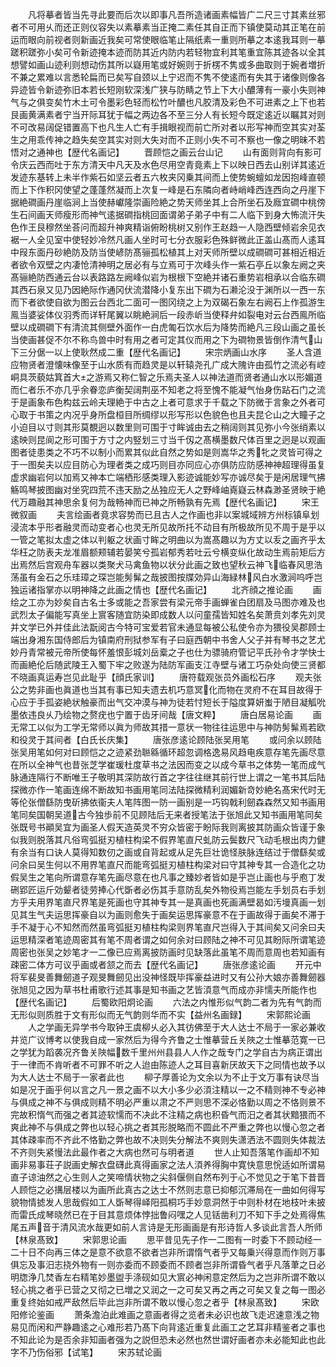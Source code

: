 <!-- { "loadSidebar": true } -->
　　凡将摹者皆当先寻此要而后次以即事凡吾所造诸画素幅皆广二尺三寸其素丝邪者不可用乆而还正则仪容失以素摹素当正掩二素任其自正而下镇使莫动其正笔在前运而眼向前视者则新画近我矣可常使眼临笔止隔纸素一重则所摹之本逺我耳则一摹蹉积蹉弥小矣可令新迹掩本迹而防其近内防内若轻物宜利其笔重宜陈其迹各以全其想譬如画山迹利则想动伤其所以嶷用笔或好婉则于折楞不隽或多曲取则于婉者増折不兼之累难以言悉轮扁而已矣写自颈以上宁迟而不隽不使逺而有失其于诸像则像各异迹皆令新迹弥旧本若长短刚软深浅广狭与防睛之节上下大小醲薄有一豪小失则神气与之俱变矣竹木土可令墨彩色轻而松竹叶醲也凡胶清及彩色不可进素之上下也若艮画黄满素者宁当开际耳犹于幅之两边各不至三分人有长短今既定逺近以瞩其对则不可改易阔促错置高下也凡生人亡有手揖眼视而前亡所对者以形写神而空其实对荃生之用乖传神之趋失矣空其实对则大失对而不正则小失不可不察也一像之明昧不若悟对之通神也【歴代名画记】
　　晋顾恺之画云台山记
　　山有面则背向有影可令庆云西而吐于东方清天中凡天及水色尽用空青竟素上下以映日西去山别详其逺近发迹东基转上未半作紫石如坚云者五六枚夹冈乗其间而上使势蜿蟺如龙因抱峰直顿而上下作积冈使望之蓬蓬然凝而上次复一峰是石东隣向者峙峭峰西连西向之丹崖下据絶磵画丹崖临涧上当使赫巘隆崇画险絶之势天师坐其上合所坐石及廕宜磵中桃傍生石间画天师瘦形而神气逺据磵指桃回面谓弟子弟子中有二人临下到身大怖流汗失色作王艮穆然坐荅问而超升神爽精诣俯盼桃树又别作王赵趋一人隐西壁倾岩余见衣裾一人全见室中使轻妙冷然凡画人坐时可七分衣服彩色殊鲜微此正盖山髙而人逺耳中叚东面丹砂絶防及防当使嵃防髙骊孤松植其上对天师所壁以成磵磵可甚相近相近者欲令双壁之内凄怆清神明之居必有与立焉可于次峰头作一紫石亭丘以象左阙之夹髙骊絶防西通云台以表路路左阙峰似岩为根根下空絶并诸石重势岩相承以合临东磵其西石泉又见乃因絶际作通冈伏流潜降小复东出下磵为石濑沦没于渊所以一西一东而下者欲使自欲为图云台西北二面可一图冈绕之上为双碣石象左右阙石上作孤游生鳯当婆娑体仪羽秀而详轩尾翼以眺絶涧后一段赤岓当使释弁如裂电对云台西鳯所临壁以成磵磵下有清流其侧壁外面作一白虎匍石饮水后为降势而絶凡三段山画之虽长当使画甚促不尔不称鸟兽中时有用之者可定其仪而用之下为磵物景皆倒作清气山下三分倨一以上使耿然成二重【歴代名画记】
　　宋宗炳画山水序
　　圣人含道应物贤者澄懐味像至于山水质有而趋灵是以轩辕尧孔广成大隗许由孤竹之流必有崆峒具茨藐姑箕首大之游焉又称仁智之乐焉夫圣人以神法道而贤者通山水以形媚道而仁者乐不亦几乎余眷恋庐衡契阔荆巫不知老之将至愧不能凝气怡身伤跕石门之流于是画象布色构兹云岭夫理絶于中古之上者可意求于千载之下防微于言象之外者可心取于书策之内况乎身所盘桓目所绸缪以形写形以色貌色也且夫昆仑山之大瞳子之小迫目以寸则其形莫覩迥以数里则可围于寸眸诚由去之稍阔则其见弥小今张绡素以逺映则昆阆之形可围于方寸之内竪划三寸当千仭之髙横墨数尺体百里之迥是以观画图者徒患类之不巧不以制小而累其似此自然之势如是则嵩华之秀牝之灵皆可得之于一图矣夫以应目防心为理者类之成巧则目亦同应心亦俱防应防感神神超理得虽复虚求幽岩何以加焉又神本亡端栖形感类理入影迹诚能妙写亦诚尽矣于是闲居理气拂觞鸣琴披图幽对坐究四荒不违天励之丛独应无人之野峰岫嶤嶷云林森渺圣贤映于絶代万趣融其神思余复何为哉畅神而已神之所畅孰有先焉【歴代名画记】
　　宋王微叙画
　　夫言绘画者竟求容势而已且古人之作画也非以案城域辨方州标镇阜划浸流本乎形者融灵而动变者心也灵无所见故所托不动目有所极故所见不周于是乎以一管之笔拟太虚之体以判躯之状画寸眸之明曲以为嵩髙趣以为方丈以叐之画齐乎太华枉之防表夫龙准眉额颊辅若晏笑兮孤岩郁秀若吐云兮横变纵化故动生焉前矩后方出焉然后宫观舟车器以类聚犬马禽鱼物以状分此画之致也望秋云神飞临春风思浩荡虽有金石之乐珪璋之琛岂能髣髴之哉披图按牒効异山海緑林风白水激涧呜呼岂独运诸指掌亦以明神降之此画之情也【歴代名画记】
　　北齐顔之推论画
　　画绘之工亦为妙矣自古名士多或能之吾家尝有梁元帝手画蝉雀白团扇及马图亦难及也武烈太子偏能写真坐上賔客随宜防染即成数人以问童孺皆知姓名矣萧贲刘孝先刘灵并文学已外并佳此法翫阅古今特可宝爱若官未通显每被公私使令亦为猥役吴郡顾士端出身湘东国侍郎后为镇南府刑狱参军有子曰庭西朝中书舍人父子并有琴书之艺尤妙丹青常被元帝所使每怀羞恨彭城刘岳槖之子也仕为骠骑府管记平氏孙令才学快士而画絶伦后随武陵王入蜀下牢之败遂为陆防军画支江寺壁与诸工巧杂处向使三贤都不晓画真运寿岂见此耻乎【顔氏家训】
　　唐符载观张员外画松石序
　　观夫张公之势非画也眞道也当其有事已知夫遗去机巧意冥化而物在灵府不在耳目故得于心应于手孤姿絶状触豪而出气交冲漠与神为徒若忖短长于隘度算妍蚩于陋目凝觚吮墨依违良乆乃绘物之赘疣也宁置于齿牙间哉【唐文粹】
　　唐白居易论画
　　画无常工以似为工学无常师以眞为师故其措一意状一物往往运思中与神防髣髴焉若欧和役灵于其间者【白氏长庆集】
　　唐张彦逺论顾陆张吴用笔
　　或问余以顾陆张吴用笔如何对曰顾恺之之迹紧劲聮緜循环超忽调格逸易风趋电疾意存笔先画尽意在所以全神气也昔张芝学崔瑗杜度草书之法因而变之以成今草书之体势一笔而成气脉通连隔行不断唯王子敬明其深防故行首之字往往继其前行世上谓之一笔书其后陆探微亦作一笔画连绵不断故知书画用笔同法陆探微精利润媚新竒妙絶名髙宋代时无等伦张僧繇防曳斫拂依衞夫人笔阵图一防一画别是一巧钩戟利劒森森然又知书画用笔同矣国朝吴道古今独歩前不见顾陆后无来者授笔法于张旭此又知书画用笔同矣张既号书顚吴宜为画圣人假天造英灵不穷众皆密于盼际我则离披其防画众皆谨于象似我则脱落其凡俗弯弧挺刃植柱构梁不假界笔直尺虬防云鬓数尺飞动毛根出肉力健有余当有口诀人莫得知数仞之画或自背起或从足先巨壮诡怪肤脉连结过于僧繇矣或问余曰吴生何以不用界笔直尺而能弯弧挺刃植柱构梁对曰守其神专其一合造化之功假吴生之笔向所谓意存笔先画尽意在也凡事之臻妙者皆如是乎岂止画也与乎庖丁发硎郢匠运斤効颦者徒劳捧心代斲者必伤其手意防乱矣外物役焉岂能左手划员右手划方乎夫用界笔直尺界笔是死画也守其神专其一是真画也死画满壁曷如汚墁真画一划见其生气夫运思挥豪自以为画则愈失于画矣运思挥豪意不在于画故得于画矣不滞于手不凝于心不知然而然虽弯弧挺刃植柱构梁则界笔直尺岂得入于其间矣又问余曰夫运思精深者笔迹周密其有笔不周者谓之如何余对曰顾陆之神不可见其盼际所谓笔迹周密也张吴之妙笔才一二像已应焉离披防画时见缺落此虽笔不周而意周也若知画有疎密二体方可议乎画或者颔之而去【歴代名画记】
　　唐张彦逺论画
　　开元中将军裴旻善舞劒道子观旻舞劒见出没神怪既毕挥豪益进时又有公孙大娘亦善舞劒器张旭见之因为草书杜甫歌行述其事是知书画之艺皆湏意气而成亦非懦夫所能作也【歴代名画记】
　　后蜀欧阳炯论画
　　六法之内惟形似气韵二者为先有气韵而无形似则质胜于文有形似而无气韵则华而不实【益州名画録】
　　宋郭熙论画
　　人之学画无异学书今取钟王虞柳乆必入其彷佛至于大人达士不局于一家必兼收并览广议博考以使我自成一家然后为得今齐鲁之士惟摹营丘关陜之士惟摹范寛一已之学犹为蹈袭况齐鲁关陜幅数千里州州县县人人作之哉专门之学自古为病正谓出于一律而不肯听者不可罪不听之人迨由陈迹人之耳目喜新厌故天下之同情也故予以为大人达士不局于一家者此也
　　柳子厚善论为文余以为不止于文万事有诀尽当如是况于画乎何以言之凡一景之画不以大小多少必湏注精以一之不精则神不专必神与俱成之神不与俱成则精不明必严重以肃之不严则思不深必恪勤以周之不恪则景不完故积惰气而强之者其迹软懦而不决此不注精之病也积昏气而汨之者其状黯猥而不爽此神不与俱成之弊也以轻心挑之者其形脱略而不圆此不严重之弊也以慢心忽之者其体疎率而不齐此不恪勤之弊也故不决则失分解法不爽则失潇洒法不圆则失体裁法不齐则失紧慢法此最作者之大病也然可与明者道
　　世人止知吾落笔作画却不知画非易事荘子説画史解衣盘礴此真得画家之法人湏养得胸中寛快意思恱适如所谓易直子谅油然之心生则人之笑啼情状物之尖斜偃侧自然布列于心不觉见之于笔下昔晋人顾恺之必搆层楼以为画所此真古之达士不然则志意已抑郁沉滞局在一曲如何得写貌物情摅发人思哉假如工人斲琴得峄阳孤桐巧手妙意洞然于中则朴材在地枝叶未披而雷氏成琴晓然已在于目其意烦体悖拙鲁闷嘿之人见铦凿利刀不知下手之处焉得焦尾五声音于清风流水哉更如前人言诗是无形画画是有形诗哲人多谈此言吾人所师【林泉髙致】
　　宋郭思论画
　　思平昔见先子作一二图有一时委下不顾动经一二十日不向再三体之是意不欲意不欲者岂非所谓惰气者乎又每乗兴得意而作则万事俱忘及事汨志挠外物有一则亦委而不顾委而不顾者岂非所谓昏气者乎凡落茟之日必明牎浄几焚香左右精笔妙墨盥手涤砚如见大賔必神闲意定然后为之岂非所谓不敢以轻心挑之者乎已营之又彻之已増之又润之一之可矣又再之再之可矣又复之每一图必重复终始如戒严敌然后毕此岂非所谓不敢以慢心忽之者乎【林泉髙致】
　　宋欧阳修论鉴画
　　萧条澹泊此难画之意画者得之览者未必识也故飞走迟速意浅之物易见而闲和严静趣逺之心难形若乃髙下向背逺近重复此画工之艺耳非精鉴者之事也不知此论为是否余非知画者强为之説但恐未必然也然世谓好画者亦未必能知此也此字不乃伤俗邪【试笔】
　　宋苏轼论画
